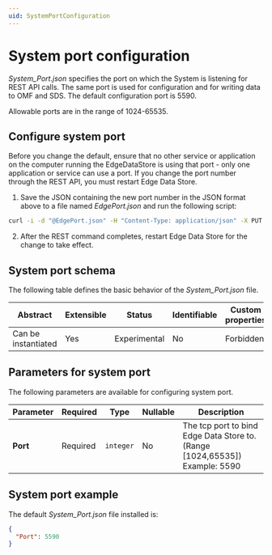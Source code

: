 ```yaml
---
uid: SystemPortConfiguration
---
```


# System port configuration

_System_Port.json_ specifies the port on which the System is listening for REST API calls. The same port is used for configuration and for writing data to OMF and SDS. The default configuration port is 5590. 

Allowable ports are in the range of 1024-65535. 

## Configure system port

Before you change the default, ensure that no other service or application on the computer running the EdgeDataStore is using that port - only one application or service can use a port. If you change the port number through the REST API, you must restart Edge Data Store.

1. Save the JSON containing the new port number in the JSON format above to a file named _EdgePort.json_ and run the following script:

```bash
curl -i -d "@EdgePort.json" -H "Content-Type: application/json" -X PUT http://localhost:5590/api/v1/configuration/system/port
```

2. After the REST command completes, restart Edge Data Store for the change to take effect.

## System port schema

The following table defines the basic behavior of the _System_Port.json_ file.

| Abstract            | Extensible | Status       | Identifiable | Custom properties | Additional properties | 
| ------------------- | ---------- | ------------ | ------------ | ----------------- | --------------------- | 
| Can be instantiated | Yes        | Experimental | No           | Forbidden         | Forbidden             | 

## Parameters for system port

The following parameters are available for configuring system port.

| Parameter      | Required    | Type   | Nullable | Description                      |
| ------------- | --------- | -------- | -------- | ------------------------------- |
| **Port** | Required | `integer` | No       | The tcp port to bind Edge Data Store to. (Range [1024,65535]) Example: 5590 | 


## System port example

The default _System_Port.json_ file installed is:

```json
{
  "Port": 5590
}
```
